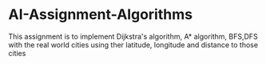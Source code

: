 # AI-Assignment-Algorithms
This assignment is to implement Dijkstra's algorithm, A* algorithm, BFS,DFS with the real world cities using ther latitude, longitude and distance to those cities  
